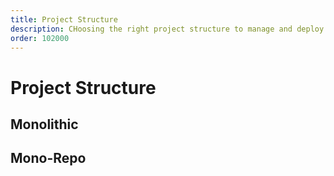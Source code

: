 ```yaml
---
title: Project Structure
description: CHoosing the right project structure to manage and deploy your project
order: 102000
---
```


# Project Structure

## Monolithic

## Mono-Repo
